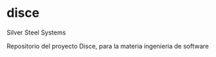 # disce

Silver Steel Systems 

Repositorio del proyecto Disce, para la materia ingenieria de software

